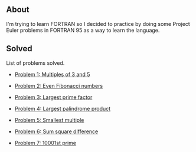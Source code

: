 ## About

I'm trying to learn FORTRAN so I decided to practice by doing some Project Euler problems in FORTRAN 95 as a way to learn the language.

## Solved

List of problems solved.

* [Problem 1: Multiples of 3 and 5](https://projecteuler.net/problem=1)

* [Problem 2: Even Fibonacci numbers](https://projecteuler.net/problem=2)

* [Problem 3: Largest prime factor](https://projecteuler.net/problem=3)

* [Problem 4: Largest palindrome product](https://projecteuler.net/problem=4)

* [Problem 5: Smallest multiple](https://projecteuler.net/problem=5)

* [Problem 6: Sum square difference](https://projecteuler.net/problem=6)

* [Problem 7: 10001st prime](https://projecteuler.net/problem=7)
